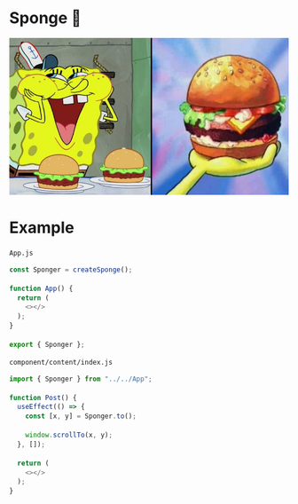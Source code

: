 # Sponge 🧽
<p align="center"><img width="600px" src="assets/spongebob.jpg" alt="puppet core"></p>

# Example
`App.js`
```js
const Sponger = createSponge();

function App() {
  return (
    <></>
  );
}

export { Sponger };
```
`component/content/index.js`
```js
import { Sponger } from "../../App";

function Post() {
  useEffect(() => {
    const [x, y] = Sponger.to();

    window.scrollTo(x, y);
  }, []);
  
  return (
    <></>
  );
}
```
